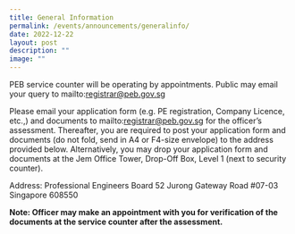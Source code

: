 ```yaml
---
title: General Information
permalink: /events/announcements/generalinfo/
date: 2022-12-22
layout: post
description: ""
image: ""
---
```


PEB service counter will be operating by appointments. Public may email your query to mailto:registrar@peb.gov.sg

Please email your application form (e.g. PE registration, Company Licence, etc.,) and documents to mailto:registrar@peb.gov.sg for the officer’s assessment. Thereafter, you are required to post your application form and documents (do not fold, send in A4 or F4-size envelope) to the address provided below. Alternatively, you may drop your application form and documents at the Jem Office Tower, Drop-Off Box, Level 1 (next to security counter).

Address:
Professional Engineers Board
52 Jurong Gateway Road
#07-03
Singapore 608550
	
**Note: Officer may make an appointment with you for verification of the documents at the service counter after the assessment.**